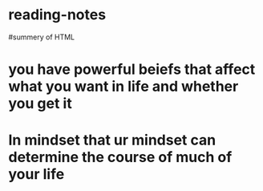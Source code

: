 # reading-notes




#summery of HTML

# you have powerful beiefs that affect what you want in life and whether you get it 
# In mindset that ur mindset can determine the course of much of your life 
